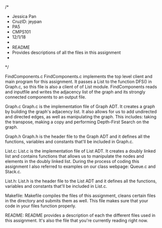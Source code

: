 /*
 * Jessica Pan
 * CruzID: jeypan
 * PA5
 * CMPS101
 * 12/1/18
 *
 *	README
 *	Provides descriptions of all the files in this assignment
 *
*/

FindComponents.c
	FindComponents.c implements the top level client and main program for this assignment. It passes a List to the function DFS() in Graph.c,
	so this file is also a client of of List module. FindComponents reads and inputfile and writes the adjacency list of the graph and its 
	strongly connected components to an output file.

Graph.c
	Graph.c is the implementation file of Graph ADT. It creates a graph by building the graph's adjacency list. It also allows for us to 
	add undirected and directed edges, as well as manipulating the graph. This includes: taking the transpose, making a copy and performing
	Depth-First Search on the graph.

Graph.h
	Graph.h is the header file to the Graph ADT and it defines all the functions, variables and constants that'll be included in Graph.c.

List.c: 
	List.c is the implementation file of List ADT. It creates a doubly linked list and contains functions that allows us to manipulate 
	the nodes and elements in the doubly linked list. During the process of coding this assignment I also referred to examples on our class webpage: Queue.c and Stack.c.

List.h: 
	List.h is the header file to the List ADT and it defines all the functions, variables and constants that'll be included in List.c.
	
Makefile:
    Makefile compiles the files of this assignment, cleans certain files in the directory and submits them as well. This file makes sure 
	that your code in your files function properly. 

README:
	README provides a description of each the different files used in this assignment. 
	It's also the file that you're currently reading right now.
	
